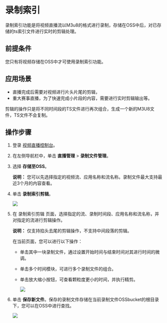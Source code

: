 # 录制索引

录制索引功能是将视频直播流以M3u8的格式进行录制，存储在OSS中后，对已存储的ts索引文件进行实时的剪辑处理。

## 前提条件

您只有将视频存储在OSS中才可使用录制索引功能。

## 应用场景

-   直播完成后需要对视频进行片头片尾的剪辑，
-   重大赛事直播，为了快速完成小片段的内容，需要进行实时剪辑输出等。

剪辑的操作只是将不同时间段的TS文件进行再次组合，生成一个新的M3U8文件，TS文件不会复制。

## 操作步骤

1.  登录 [视频直播控制台](https://live.console.aliyun.com/?spm=5176.2020520001.aliyun_sidebar.78.34184bd3kRHMmd#/overview)。
2.  在左侧导航栏中，单击 **直播管理** \> **录制文件管理**。
3.  选择 **存储至OSS**。

    **说明：** 您可以先选择指定的视频流、应用名称和流名称。录制文件最大支持最近3个月的内容查看。

4.  单击 **录制索引剪辑**。

    ![](https://static-aliyun-doc.oss-cn-hangzhou.aliyuncs.com/assets/img/zh-CN/9862700061/p13991.png)

5.  在 录制索引剪辑 页面，选择指定的流、录制时间段、应用名称和流名称，并对指定的流进行剪辑操作。

    **说明：** 仅支持掐头去尾的剪辑操作，不支持中间段落的剪辑。

    在当前页面，您可以进行以下操作：

    -   单击其中一块录制文件，通过设置开始时间与结束时间对其进行时间的微调。
    -   单击多个时间模块，可进行多个录制文件的组合。
    -   单击放大缩小按钮，可查看颗粒度更小的时间，并执行精剪。

        ![](https://static-aliyun-doc.oss-cn-hangzhou.aliyuncs.com/assets/img/zh-CN/2414649951/p13996.png)

6.  单击 **保存新文件**。保存的录制文件存储在当前录制文件OSSbucket的根目录下，您可以在OSS中进行查找。

    ![](https://static-aliyun-doc.oss-cn-hangzhou.aliyuncs.com/assets/img/zh-CN/2414649951/p14001.png)


